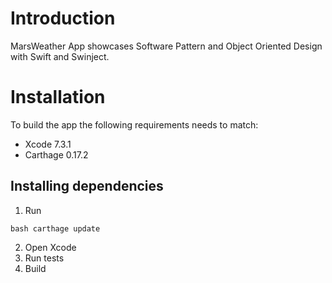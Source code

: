 # Introduction

MarsWeather App showcases Software Pattern and Object Oriented Design with Swift and Swinject. 

# Installation 

To build the app the following requirements needs to match:

- Xcode 7.3.1
- Carthage 0.17.2

## Installing dependencies

1. Run

```bash carthage update```

2. Open Xcode
3. Run tests
4. Build
